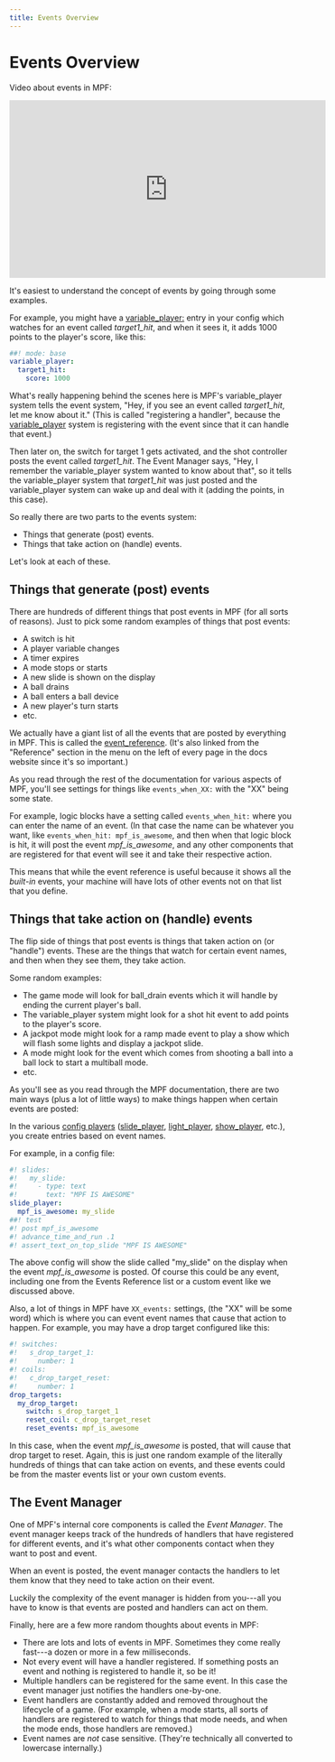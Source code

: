 ```yaml
---
title: Events Overview
---
```


# Events Overview


Video about events in MPF:

<div class="video-wrapper">
<iframe width="560" height="315" src="https://www.youtube.com/embed/G3UbVP8gFU0" title="YouTube video player" frameborder="0" allow="accelerometer; autoplay; clipboard-write; encrypted-media; gyroscope; picture-in-picture" allowfullscreen></iframe>
</div>

It's easiest to understand the concept of events by going through some
examples.

For example, you might have a [variable_player:](../../config/variable_player.md) entry in your config
which watches for an event called *target1_hit*, and when it sees it, it
adds 1000 points to the player's score, like this:

``` yaml
##! mode: base
variable_player:
  target1_hit:
    score: 1000
```

What's really happening behind the scenes here is MPF's
variable_player system tells the event system, "Hey, if you see an
event called *target1_hit*, let me know about it." (This is called
"registering a handler", because the [variable_player](../../config/variable_player.md) system is
registering with the event since that it can handle that event.)

Then later on, the switch for target 1 gets activated, and the shot
controller posts the event called *target1_hit*. The Event Manager says,
"Hey, I remember the variable_player system wanted to know about
that", so it tells the variable_player system that *target1_hit* was
just posted and the variable_player system can wake up and deal with it
(adding the points, in this case).

So really there are two parts to the events system:

* Things that generate (post) events.
* Things that take action on (handle) events.

Let's look at each of these.

## Things that generate (post) events

There are hundreds of different things that post events in MPF (for all
sorts of reasons). Just to pick some random examples of things that post
events:

* A switch is hit
* A player variable changes
* A timer expires
* A mode stops or starts
* A new slide is shown on the display
* A ball drains
* A ball enters a ball device
* A new player's turn starts
* etc.

We actually have a giant list of all the events that are posted by
everything in MPF. This is called the
[event_reference](../index.md). (It's
also linked from the "Reference" section in the menu on the left of
every page in the docs website since it's so important.)

As you read through the rest of the documentation for various aspects of
MPF, you'll see settings for things like `events_when_XX:` with the
"XX" being some state.

For example, logic blocks have a setting called `events_when_hit:` where
you can enter the name of an event. (In that case the name can be
whatever you want, like `events_when_hit: mpf_is_awesome`, and then when
that logic block is hit, it will post the event *mpf_is_awesome*, and
any other components that are registered for that event will see it and
take their respective action.

This means that while the event reference is useful because it shows all
the *built-in* events, your machine will have lots of other events not
on that list that you define.

## Things that take action on (handle) events

The flip side of things that post events is things that taken action on
(or "handle") events. These are the things that watch for certain
event names, and then when they see them, they take action.

Some random examples:

* The game mode will look for ball_drain events which it will handle
    by ending the current player's ball.
* The variable_player system might look for a shot hit event to add
    points to the player's score.
* A jackpot mode might look for a ramp made event to play a show which
    will flash some lights and display a jackpot slide.
* A mode might look for the event which comes from shooting a ball
    into a ball lock to start a multiball mode.
* etc.

As you'll see as you read through the MPF documentation, there are two
main ways (plus a lot of little ways) to make things happen when certain
events are posted:

In the various
[config players](../../config_players/index.md)
([slide_player](../../config_players/slide_player.md),
[light_player](../../config_players/light_player.md),
[show_player](../../config_players/show_player.md), etc.), you create entries based on event names.

For example, in a config file:

``` yaml
#! slides:
#!   my_slide:
#!     - type: text
#!       text: "MPF IS AWESOME"
slide_player:
  mpf_is_awesome: my_slide
##! test
#! post mpf_is_awesome
#! advance_time_and_run .1
#! assert_text_on_top_slide "MPF IS AWESOME"
```

The above config will show the slide called "my_slide" on the display
when the event *mpf_is_awesome* is posted. Of course this could be any
event, including one from the Events Reference list or a custom event
like we discussed above.

Also, a lot of things in MPF have `XX_events:` settings, (the "XX"
will be some word) which is where you can event event names that cause
that action to happen. For example, you may have a drop target
configured like this:

``` yaml
#! switches:
#!   s_drop_target_1:
#!     number: 1
#! coils:
#!   c_drop_target_reset:
#!     number: 1
drop_targets:
  my_drop_target:
    switch: s_drop_target_1
    reset_coil: c_drop_target_reset
    reset_events: mpf_is_awesome
```

In this case, when the event *mpf_is_awesome* is posted, that will cause
that drop target to reset. Again, this is just one random example of the
literally hundreds of things that can take action on events, and these
events could be from the master events list or your own custom events.

## The Event Manager

One of MPF's internal core components is called the *Event Manager*.
The event manager keeps track of the hundreds of handlers that have
registered for different events, and it's what other components contact
when they want to post and event.

When an event is posted, the event manager contacts the handlers to let
them know that they need to take action on their event.

Luckily the complexity of the event manager is hidden from you---all you
have to know is that events are posted and handlers can act on them.

Finally, here are a few more random thoughts about events in MPF:

* There are lots and lots of events in MPF. Sometimes they come really
    fast---a dozen or more in a few milliseconds.
* Not every event will have a handler registered. If something posts
    an event and nothing is registered to handle it, so be it!
* Multiple handlers can be registered for the same event. In this case
    the event manager just notifies the handlers one-by-one.
* Event handlers are constantly added and removed throughout the
    lifecycle of a game. (For example, when a mode starts, all sorts of
    handlers are registered to watch for things that mode needs, and
    when the mode ends, those handlers are removed.)
* Event names are *not* case sensitive. (They're technically all
    converted to lowercase internally.)
